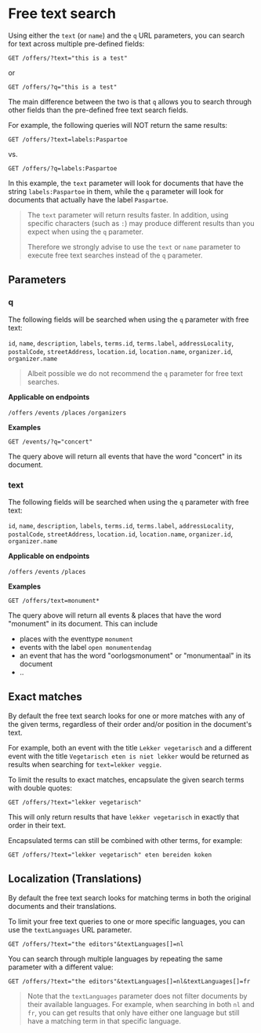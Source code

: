 # Free text search

Using either the `text` (or `name`) and the `q` URL parameters, you can search for text across multiple pre-defined fields:

```http
GET /offers/?text="this is a test"
```

or

```http
GET /offers/?q="this is a test"
```

The main difference between the two is that `q` allows you to search through other fields than the pre-defined free text search fields.

For example, the following queries will NOT return the same results:

```http
GET /offers/?text=labels:Paspartoe
```

vs.

```http
GET /offers/?q=labels:Paspartoe
```

In this example, the `text` parameter will look for documents that have the string `labels:Paspartoe` in them, while the `q` parameter will look for documents that actually have the label `Paspartoe`.

<!-- theme: warning -->

> The `text` parameter will return results faster. In addition, using specific characters (such as `:`) may produce different results than you expect when using the `q` parameter.
>
> Therefore we strongly advise to use the `text` or `name` parameter to execute free text searches instead of the `q` parameter.

## Parameters

### q

The following fields will be searched when using the `q` parameter with free text:

`id`, `name`, `description`, `labels`, `terms.id`, `terms.label`, `addressLocality`, `postalCode`, `streetAddress`, `location.id`, `location.name`, `organizer.id`, `organizer.name`

> Albeit possible we do not recommend the `q` parameter for free text searches.

**Applicable on endpoints**

`/offers` `/events` `/places` `/organizers`

**Examples**

```http
GET /events/?q="concert"
```

The query above will return all events that have the word "concert" in its document.

### text

The following fields will be searched when using the `q` parameter with free text:

`id`, `name`, `description`, `labels`, `terms.id`, `terms.label`, `addressLocality`, `postalCode`, `streetAddress`, `location.id`, `location.name`, `organizer.id`, `organizer.name`

**Applicable on endpoints**

`/offers` `/events` `/places`

**Examples**

```http
GET /offers/text=monument*
```

The query above will return all events & places that have the word "monument" in its document. This can include

* places with the eventtype `monument`
* events with the label `open monumentendag`
* an event that has the word "oorlogsmonument" or "monumentaal" in its document
* ..

## Exact matches

By default the free text search looks for one or more matches with any of the given terms, regardless of their order and/or position in the document's text.

For example, both an event with the title `Lekker vegetarisch` and a different event with the title `Vegetarisch eten is niet lekker` would be returned as results when searching for `text=lekker veggie`.

To limit the results to exact matches, encapsulate the given search terms with double quotes:

```http
GET /offers/?text="lekker vegetarisch"
```

This will only return results that have `lekker vegetarisch` in exactly that order in their text.

Encapsulated terms can still be combined with other terms, for example:

```http
GET /offers/?text="lekker vegetarisch" eten bereiden koken
```

## Localization (Translations)

By default the free text search looks for matching terms in both the original documents and their translations.

To limit your free text queries to one or more specific languages, you can use the `textLanguages` URL parameter.

```http
GET /offers/?text="the editors"&textLanguages[]=nl
```

You can search through multiple languages by repeating the same parameter with a different value:

```http
GET /offers/?text="the editors"&textLanguages[]=nl&textLanguages[]=fr
```

> Note that the `textLanguages` parameter does not filter documents by their available languages. For example, when searching in both `nl` and `fr`, you can get results that only have either one language but still have a matching term in that specific language.
